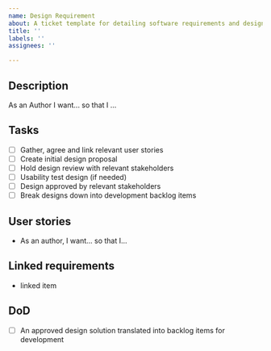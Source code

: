 ```yaml
---
name: Design Requirement
about: A ticket template for detailing software requirements and design tasks.
title: ''
labels: ''
assignees: ''

---
```


## Description
As an Author I want... so that I ...

## Tasks
- [ ] Gather, agree and link relevant user stories
- [ ] Create initial design proposal
- [ ] Hold design review with relevant stakeholders
- [ ] Usability test design (if needed)
- [ ] Design approved by relevant stakeholders
- [ ] Break designs down into development backlog items

## User stories
- As an author, I want... so that I...

## Linked requirements
- linked item

## DoD
- [ ] An approved design solution translated into backlog items for development
